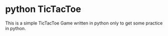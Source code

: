 # python TicTacToe

This is a simple TicTacToe Game written in python only to get some practice in python.
